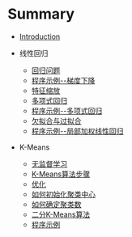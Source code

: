 # Summary

* [Introduction](README.md)
* 线性回归
  * [回归问题](线性回归/articles/回归问题.md)
  * [程序示例--梯度下降](线性回归/codes/梯度下降.md)
  * [特征缩放](线性回归/articles/特征缩放.md)
  * [多项式回归](线性回归/articles/多项式回归.md)
  * [程序示例--多项式回归](线性回归/codes/多项式回归.md)
  * [欠拟合与过拟合](线性回归/articles/欠拟合与过拟合.md)
  * [程序示例--局部加权线性回归](线性回归/codes/局部加权线性回归.md)

* K-Means
  * [无监督学习](KMeans/articles/无监督学习.md)
  * [K-Means算法步骤](KMeans/articles/K-Means算法步骤.md)
  * [优化](KMeans/articles/优化.md)
  * [如何初始化聚类中心](KMeans/articles/如何初始化聚类中心.md)
  * [如何确定聚类数](KMeans/articles/如何确定聚类数.md)
  * [二分K-Means算法](KMeans/articles/二分KMeans算法.md)
  * [程序示例](KMeans/codes/程序示例.md)



